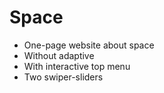 # Space
- One-page website about space
- Without adaptive
- With interactive top menu
- Two swiper-sliders
